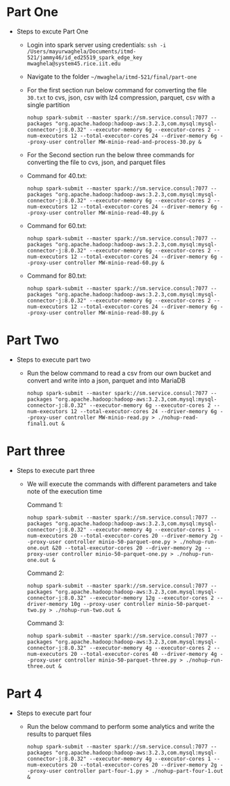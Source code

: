 # Part One

  - Steps to excute Part One
  
      - Login into spark server using credentials: `ssh -i /Users/mayurwaghela/Documents/itmd-521/jammy46/id_ed25519_spark_edge_key mwaghela@system45.rice.iit.edu`
      - Navigate to the folder `~/mwaghela/itmd-521/final/part-one`
      - For the first section run below command for converting the file `30.txt` to cvs, json, csv with lz4 compression, parquet, csv with a single partition
      
        `nohup spark-submit --master spark://sm.service.consul:7077 --packages "org.apache.hadoop:hadoop-aws:3.2.3,com.mysql:mysql-connector-j:8.0.32" --executor-memory 6g --executor-cores 2 --num-executors 12 --total-executor-cores 24 --driver-memory 6g --proxy-user controller MW-minio-read-and-process-30.py &`

      - For the Second section run the below three commands for converting the file to cvs, json, and parquet files

      - Command for 40.txt: 
      
        `nohup spark-submit --master spark://sm.service.consul:7077 --packages "org.apache.hadoop:hadoop-aws:3.2.3,com.mysql:mysql-connector-j:8.0.32" --executor-memory 6g --executor-cores 2 --num-executors 12 --total-executor-cores 24 --driver-memory 6g --proxy-user controller MW-minio-read-40.py &`

      - Command for 60.txt: 
      
        `nohup spark-submit --master spark://sm.service.consul:7077 --packages "org.apache.hadoop:hadoop-aws:3.2.3,com.mysql:mysql-connector-j:8.0.32" --executor-memory 6g --executor-cores 2 --num-executors 12 --total-executor-cores 24 --driver-memory 6g --proxy-user controller MW-minio-read-60.py &`

      - Command for 80.txt: 
      
        `nohup spark-submit --master spark://sm.service.consul:7077 --packages "org.apache.hadoop:hadoop-aws:3.2.3,com.mysql:mysql-connector-j:8.0.32" --executor-memory 6g --executor-cores 2 --num-executors 12 --total-executor-cores 24 --driver-memory 6g --proxy-user controller MW-minio-read-80.py &`


# Part Two

- Steps to execute part two
    - Run the below command to read a csv from our own bucket and convert and write into a json, parquet and into MariaDB
    
        `nohup spark-submit --master spark://sm.service.consul:7077 --packages "org.apache.hadoop:hadoop-aws:3.2.3,com.mysql:mysql-connector-j:8.0.32" --executor-memory 6g --executor-cores 2 --num-executors 12 --total-executor-cores 24 --driver-memory 6g --proxy-user controller MW-minio-read.py > ./nohup-read-final1.out &`


# Part three

  - Steps to execute part three
    - We will execute the commands with different parameters and take note of the execution time

        Command 1: 
        
        `nohup spark-submit --master spark://sm.service.consul:7077 --packages "org.apache.hadoop:hadoop-aws:3.2.3,com.mysql:mysql-connector-j:8.0.32" --executor-memory 4g --executor-cores 1 --num-executors 20 --total-executor-cores 20 --driver-memory 2g --proxy-user controller minio-50-parquet-one.py > ./nohup-run-one.out &20 --total-executor-cores 20 --driver-memory 2g --proxy-user controller minio-50-parquet-one.py > ./nohup-run-one.out &`

        Command 2: 
        
        `nohup spark-submit --master spark://sm.service.consul:7077 --packages "org.apache.hadoop:hadoop-aws:3.2.3,com.mysql:mysql-connector-j:8.0.32" --executor-memory 12g --executor-cores 2 --driver-memory 10g --proxy-user controller minio-50-parquet-two.py > ./nohup-run-two.out &`

        Command 3: 
        
        `nohup spark-submit --master spark://sm.service.consul:7077 --packages "org.apache.hadoop:hadoop-aws:3.2.3,com.mysql:mysql-connector-j:8.0.32" --executor-memory 4g --executor-cores 2 --num-executors 20 --total-executor-cores 40 --driver-memory 4g --proxy-user controller minio-50-parquet-three.py > ./nohup-run-three.out &`


# Part 4

  - Steps to execute part four
    - Run the below command to perform some analytics and write the results to parquet files
        
        `nohup spark-submit --master spark://sm.service.consul:7077 --packages "org.apache.hadoop:hadoop-aws:3.2.3,com.mysql:mysql-connector-j:8.0.32" --executor-memory 4g --executor-cores 1 --num-executors 20 --total-executor-cores 20 --driver-memory 2g --proxy-user controller part-four-1.py > ./nohup-part-four-1.out &`
    